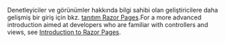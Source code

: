 <span data-ttu-id="f69d7-101">Denetleyiciler ve görünümler hakkında bilgi sahibi olan geliştiricilere daha gelişmiş bir giriş için bkz. [tanıtım Razor Pages](xref:razor-pages/index).</span><span class="sxs-lookup"><span data-stu-id="f69d7-101">For a more advanced introduction aimed at developers who are familiar with controllers and views, see [Introduction to Razor Pages](xref:razor-pages/index).</span></span>
